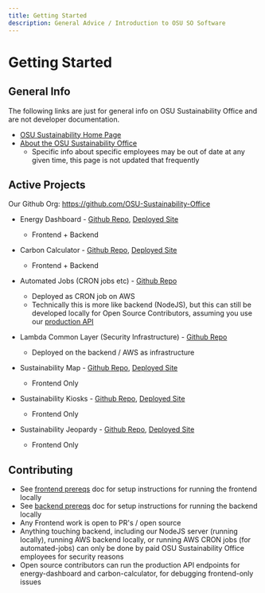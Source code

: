 ```yaml
---
title: Getting Started
description: General Advice / Introduction to OSU SO Software
---
```


# Getting Started

## General Info

The following links are just for general info on OSU Sustainability Office and are not developer documentation.

- [OSU Sustainability Home Page](https://fa.oregonstate.edu/sustainability)
- [About the OSU Sustainability Office](https://fa.oregonstate.edu/sustainability/about/sustainability-office)
  - Specific info about specific employees may be out of date at any given time, this page is not updated that frequently

## Active Projects

Our Github Org: https://github.com/OSU-Sustainability-Office

- Energy Dashboard - [Github Repo](https://github.com/OSU-Sustainability-Office/energy-dashboard), [Deployed Site](https://dashboard.sustainability.oregonstate.edu/)

  - Frontend + Backend

- Carbon Calculator - [Github Repo](https://github.com/OSU-Sustainability-Office/osu_carbon_calculator_update_project), [Deployed Site](https://myco2.sustainability.oregonstate.edu/)

  - Frontend + Backend

- Automated Jobs (CRON jobs etc) - [Github Repo](https://github.com/OSU-Sustainability-Office/automated-jobs)

  - Deployed as CRON job on AWS
  - Technically this is more like backend (NodeJS), but this can still be developed locally for Open Source Contributors, assuming you use our [production API](https://api.sustainability.oregonstate.edu/v2/energy)

- Lambda Common Layer (Security Infrastructure) - [Github Repo](https://github.com/OSU-Sustainability-Office/lambda-common-layer)

  - Deployed on the backend / AWS as infrastructure

- Sustainability Map - [Github Repo](https://github.com/OSU-Sustainability-Office/sustainability_map), [Deployed Site](https://osu-sustainability-office.github.io/sustainability_map)

  - Frontend Only

- Sustainability Kiosks - [Github Repo](https://github.com/OSU-Sustainability-Office/sustainability-kiosks), [Deployed Site](https://osu-sustainability-office.github.io/sustainability-kiosks/#/)

  - Frontend Only

- Sustainability Jeopardy - [Github Repo](https://github.com/OSU-Sustainability-Office/sustainability_jeopardy), [Deployed Site](https://osu-sustainability-office.github.io/sustainability_jeopardy/)
  - Frontend Only

## Contributing

- See [frontend prereqs](frontend_prereqs) doc for setup instructions for running the frontend locally
- See [backend prereqs](backend_prereqs) doc for setup instructions for running the backend locally
- Any Frontend work is open to PR's / open source
- Anything touching backend, including our NodeJS server (running locally), running AWS backend locally, or running AWS CRON jobs (for automated-jobs) can only be done by paid OSU Sustainability Office employees for security reasons
- Open source contributors can run the production API endpoints for energy-dashboard and carbon-calculator, for debugging frontend-only issues
